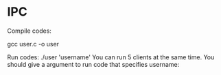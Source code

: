 # IPC

Compile codes:

gcc user.c -o user

Run codes:
./user 'username'
You can run 5 clients at the same time. You should give a argument to run code that specifies username:
